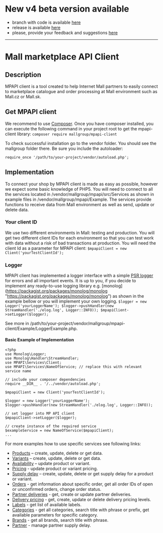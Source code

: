 # New v4 beta version available
- branch with code is available [here](https://github.com/mallgroup/mpapi-client-php/tree/client-v4-beta)
- release is available [here](https://github.com/mallgroup/mpapi-client-php/releases/tag/v4.0.0-beta)
- please, provide your feedback and suggestions [here](https://github.com/mallgroup/mpapi-client-php/issues/25)

---

# Mall marketplace API Client

## Description
MPAPI client is a tool created to help Internet Mall partners to easily connect to marketplace catalogue and order processing at Mall environment such as Mall.cz or Mall.sk.
## Get MPAPI client
We recommend to use [Composer](https://getcomposer.org/doc/00-intro.md "see https://getcomposer.org/doc/00-intro.md , if you have it not installed yet"). Once you have composer installed,  you can execute the following command in your project root to get the mpapi-client library:
`composer require mallgroup/mpapi-client `

To check successful installation go to the vendor folder. You should see the mallgroup folder there.
Be sure you include the autoloader:

`require_once '/path/to/your-project/vendor/autoload.php';`

## Implementation
To connect  your shop by MPAPI client is made as easy as possible, however we expect some basic knowledge of PHP5.
You will need to connect to all the services located in /vendor/mallgroup/mpapi/src/Services as shown in example files in /vendor/mallgroup/mpapi/Example. The services provide functions to receive data from Mall environment as well as send, update or delete data.
### Your client ID
We use two different environments in Mall: testing and production. You will get two different client IDs for each environment so that you can test work with data without a risk of bad transactions at production.
You will need the client Id as a parameter  for MPAPI client:
`$mpapiClient = new Client('yourTestClientId');`
### Logger
MPAPI client has implemented a logger interface with a simple [PSR logger](https://packagist.org/packages/psr/log "https://packagist.org/packages/psr/log")  for errors and all important events. It is up to you, if you decide to implement any ready-to-use logging library e.g. [monolog] (https://packagist.org/packages/monolog/monolog "https://packagist.org/packages/monolog/monolog") as shown in the example bellow or you will implement your own logging.
`$logger = new Logger('yourLoggerName');
$logger->pushHandler(new StreamHandler('./elog.log', Logger::INFO));
$mpapiClient->setLogger($logger);`

See more in /path/to/your-project/vendor/mallgroup/mpapi-client/Example/LoggerExample.php.

#### Basic Example of Implementation

```
<?php
use Monolog\Logger;
use Monolog\Handler\StreamHandler;
use MPAPI\Services\Client;
use MPAPI\Services\NameOfService; // replace this with relevant service name

// include your composer dependencies
require __DIR__ . '/../vendor/autoload.php';

$mpapiClient = new Client('yourTestClientId');

$logger = new Logger('yourLoggerName');
$logger->pushHandler(new StreamHandler('./elog.log', Logger::INFO));

// set logger into MP API client
$mpapiClient->setLogger($logger);

// create instance of the required service
$exampleService = new NameOfService($mpapiClient);
...
```
For more examples how to use specific services see following links:  
* [Products](https://github.com/mallgroup/mpapi-client-php/blob/master/doc/PRODUCTS.md) – create, update, delete or get data.  
* [Variants](https://github.com/mallgroup/mpapi-client-php/blob/master/doc/VARIANTS.md) – create, update, delete or get data.  
* [Availability](https://github.com/mallgroup/mpapi-client-php/blob/master/doc/AVAILABILITY.md) – update product or variant.  
* [Pricing](https://github.com/mallgroup/mpapi-client-php/blob/master/doc/PRICING.md) - update product or variant pricing.  
* [Supply delay](https://github.com/mallgroup/mpapi-client-php/blob/master/doc/SUPPLY_DELAY.md) – create, update, delete or get supply delay for a product or variant.  
* [Orders](https://github.com/mallgroup/mpapi-client-php/blob/master/doc/ORDERS.md) - get information about specific order, get all order IDs of open or unconfirmed orders, change order status.  
* [Partner deliveries](https://github.com/mallgroup/mpapi-client-php/blob/master/doc/Deliveries/PARTNER_DELIVERIES.md) - get, create or update partner deliveries.  
* [Delivery pricing](https://github.com/mallgroup/mpapi-client-php/blob/master/doc/Deliveries/PRICING.md) - get, create, update or delete delivery pricing levels.   
* [Labels](https://github.com/mallgroup/mpapi-client-php/blob/master/doc/LABELS.md) - get list of available labels.  
* [Categories](https://github.com/mallgroup/mpapi-client-php/blob/master/doc/CATEGORIES.md) - get all categories, search title with phrase or prefix, get available parameters for specific category.  
* [Brands](https://github.com/mallgroup/mpapi-client-php/blob/master/doc/BRANDS.md) - get all brands, search title with phrase.  
* [Partner](https://github.com/mallgroup/mpapi-client-php/blob/master/doc/PARTNER.md) - manage partner supply delay.  

